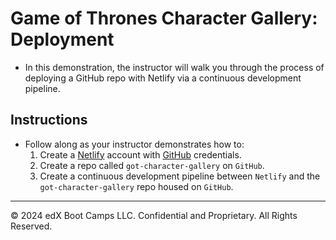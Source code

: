 # Game of Thrones Character Gallery: Deployment

* In this demonstration, the instructor will walk you through the process of deploying a GitHub repo with Netlify via a continuous development pipeline.

## Instructions

* Follow along as your instructor demonstrates how to:
  1. Create a [Netlify](https://www.netlify.com/) account with [GitHub](https://github.com/) credentials.
  2. Create a repo called `got-character-gallery` on `GitHub`.
  3. Create a continuous development pipeline between `Netlify` and the `got-character-gallery` repo housed on `GitHub`.

---

© 2024 edX Boot Camps LLC. Confidential and Proprietary. All Rights Reserved.
